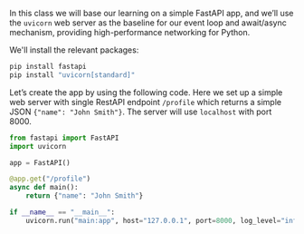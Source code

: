 In this class we will base our learning on a simple FastAPI app, and we’ll use the `uvicorn` web server as the baseline for our event loop and await/async mechanism, providing high-performance networking for Python.

We'll install the relevant packages:
```Python
pip install fastapi
pip install "uvicorn[standard]"
```

Let’s create the app by using the following code. Here we set up a simple web server with single RestAPI endpoint `/profile` which returns a simple JSON `{"name": "John Smith"}`. The server will use `localhost` with port 8000.

```Python
from fastapi import FastAPI
import uvicorn

app = FastAPI()

@app.get("/profile")
async def main():
    return {"name": "John Smith"}

if __name__ == "__main__":
    uvicorn.run("main:app", host="127.0.0.1", port=8000, log_level="info")
```
